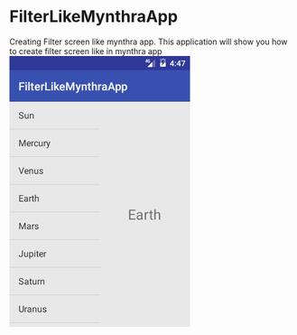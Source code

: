# FilterLikeMynthraApp
Creating Filter screen like mynthra app.
This application will show you how to create filter screen like in mynthra app
<img src="/device-2017-08-17-170250.png"/>
